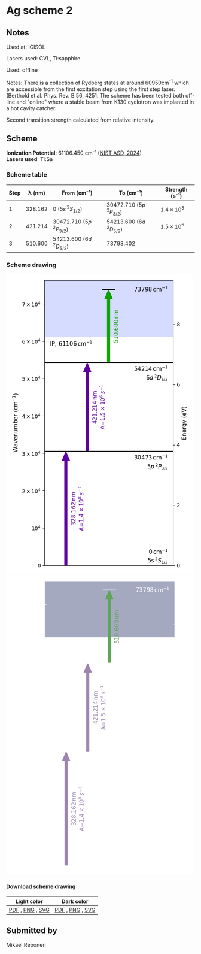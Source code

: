 # Ag scheme 2

## Notes

Used at: IGISOL

Lasers used: CVL, Ti:sapphire

Used: offline

Notes: There is a collection of Rydberg states at around 60950cm<sup>-1</sup> which are accessible from the first excitation step using the first step laser. (Berthold et al. Phys. Rev. B 56, 4251. The scheme has been tested both off-line and &quot;online&quot; where a stable beam from K130 cyclotron was implanted in a hot cavity catcher.

Second transition strength calculated from relative intensity.





## Scheme

**Ionization Potential**: 61106.450 cm⁻¹ ([NIST ASD, 2024](https://www.nist.gov/pml/atomic-spectra-database))  
**Lasers used**: Ti:Sa

### Scheme table

| Step | λ (nm)  |         From (cm⁻¹)         |          To (cm⁻¹)          |   Strength (s⁻¹)    |
| ---- | ------- | --------------------------- | --------------------------- | ------------------- |
| 1    | 328.162 | 0 ($5s\,^2S_{1/2}$)         | 30472.710 ($5p\,^2P_{3/2}$) | $1.4 \times 10^{8}$ |
| 2    | 421.214 | 30472.710 ($5p\,^2P_{3/2}$) | 54213.600 ($6d\,^2D_{5/2}$) | $1.5 \times 10^{6}$ |
| 3    | 510.600 | 54213.600 ($6d\,^2D_{5/2}$) | 73798.402                   |                     |


### Scheme drawing

![ag scheme, light mode](ag-002/ag-002-light.png#only-light)
![ag scheme, dark mode](ag-002/ag-002-dark-web.png#only-dark)

#### Download scheme drawing

|                                            Light color                                            |                                           Dark color                                           |
| ------------------------------------------------------------------------------------------------- | ---------------------------------------------------------------------------------------------- |
| [PDF](ag-002/ag-002-light.pdf) , [PNG](ag-002/ag-002-light.png) , [SVG](ag-002/ag-002-light.svg)  | [PDF](ag-002/ag-002-dark.pdf) , [PNG](ag-002/ag-002-dark.png) , [SVG](ag-002/ag-002-dark.svg)  |


## Submitted by

Mikael Reponen

